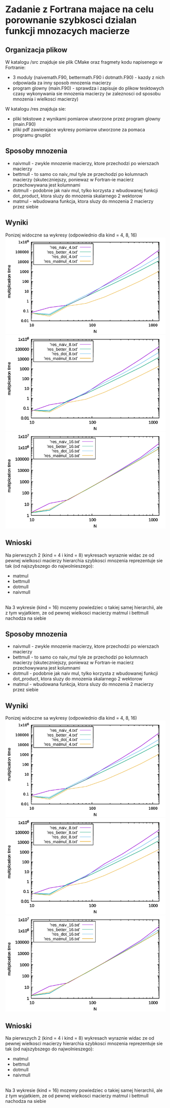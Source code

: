 # Zadanie z Fortrana majace na celu porownanie szybkosci dzialan funkcji mnozacych macierze

## Organizacja plikow
W katalogu /src znajduje sie plik CMake oraz fragmety kodu napisenego w Fortranie:<br/>
 - 3 moduly (naivemath.F90, bettermath.F90 i dotmath.F90) - kazdy z nich odpowiada za inny sposob mnozenia macierzy <br/>
 - program glowny (main.F90) - sprawdza i zapisuje do plikow tesktowych czasy wykonywania sie mnozenia macierzy (w zaleznosci od sposobu mnozenia i wielkosci macierzy)<br/>

W katalogu /res znajduja sie:<br/>
 - pliki tekstowe z wynikami pomiarow utworzone przez program glowny (main.F90)<br/>
 - pliki pdf zawierajace wykresy pomiarow utworzone za pomaca programu gnuplot<br/>

## Sposoby mnozenia
 - naivmull - zwykle mnozenie macierzy, ktore przechodzi po wierszach macierzy<br/>
 - bettmull - to samo co naiv_mul tyle ze przechodzi po kolumnach macierzy (skuteczniejszy, poniewaz w Fortran-ie macierz przechowywana jest kolumnami<br/>
 - dotmull - podobnie jak naiv mul, tylko korzysta z wbudowanej funkcji dot_product, ktora sluzy do mnozenia skalarnego 2 wektorow<br/>
 - matmul - wbudowana funkcja, ktora sluzy do mnozenia 2 macierzy przez siebie<br/>

## Wyniki
Ponizej widoczne sa wykresy (odpowiednio dla kind = 4, 8, 16)<br/>
![wykres4](res/wykres4.png)
![wykres4](res/wykres8.png)
![wykres4](res/wykres16.png)

## Wnioski
Na pierwszych 2 (kind = 4 i kind = 8) wykresach wyraznie widac ze od pewnej wielkosci macierzy hierarchia szybkosci mnozenia reprezentuje sie tak (od najszybszego do najwolnieszego):<br/>
 - matmul<br/>
 - bettmull<br/>
 - dotmull<br/>
 - naivmull<br/>
<br/>
Na 3 wykresie (kind = 16) mozemy powiedziec o takiej samej hierarchii, ale z tym wyjatkiem, ze od pewnej wielkosci macierzy matmul i bettmull nachodza na siebie

## Sposoby mnozenia
 - naivmull - zwykle mnozenie macierzy, ktore przechodzi po wierszach macierzy<br/>
 - bettmull - to samo co naiv_mul tyle ze przechodzi po kolumnach macierzy (skuteczniejszy, poniewaz w Fortran-ie macierz przechowywana jest kolumnami<br/>
 - dotmull - podobnie jak naiv mul, tylko korzysta z wbudowanej funkcji dot_product, ktora sluzy do mnozenia skalarnego 2 wektorow<br/>
 - matmul - wbudowana funkcja, ktora sluzy do mnozenia 2 macierzy przez siebie<br/>

## Wyniki
Ponizej widoczne sa wykresy (odpowiednio dla kind = 4, 8, 16)<br/>
![wykres4](res/wykres4.png)
![wykres4](res/wykres8.png)
![wykres4](res/wykres16.png)

## Wnioski
Na pierwszych 2 (kind = 4 i kind = 8) wykresach wyraznie widac ze od pewnej wielkosci macierzy hierarchia szybkosci mnozenia reprezentuje sie tak (od najszybszego do najwolnieszego):<br/>
 - matmul<br/>
 - bettmull<br/>
 - dotmull<br/>
 - naivmull<br/>
<br/>
Na 3 wykresie (kind = 16) mozemy powiedziec o takiej samej hierarchii, ale z tym wyjatkiem, ze od pewnej wielkosci macierzy matmul i bettmull nachodza na siebie
